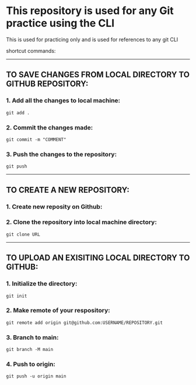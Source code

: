 # This repository is used for any Git practice using the CLI

This is used for practicing only and is used for references to any git 
CLI
 
shortcut commands:

-------------------------
## TO SAVE CHANGES FROM LOCAL DIRECTORY TO GITHUB REPOSITORY: 

### 1. Add all the changes to local machine:
	git add .  

### 2. Commit the changes made: 
	git commit -m "COMMENT"

### 3. Push the changes to the repository: 
	git push

---------------------------
## TO CREATE A NEW REPOSITORY:


### 1. Create new reposity on Github:

### 2. Clone the repository into local machine directory: 
	git clone URL


-----------------------------
## TO UPLOAD AN EXISITING LOCAL  DIRECTORY TO GITHUB:

### 1. Initialize the directory: 
	git init

### 2. Make remote of your respository: 
	git remote add origin git@github.com:USERNAME/REPOSITORY.git

### 3. Branch to main:
	git branch -M main

### 4. Push to origin:
	git push -u origin main
